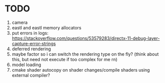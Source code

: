 # TODO

1. camera 
2. eastl and eastl memory allocators
3. put errors in logs: https://stackoverflow.com/questions/53579283/directx-11-debug-layer-capture-error-strings
4. deferred rendering
5. maybe factor so i can switch the rendering type on the fly? (think about this, but need not execute if too complex for me rn)
6. model loading
7. cmake shader autocopy on shader changes/compile shaders using external compiler?
